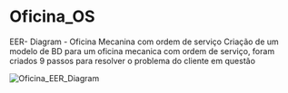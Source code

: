 # Oficina_OS
EER- Diagram - Oficina Mecanina com ordem  de serviço
Criação de um modelo de BD  para um oficina mecanica com ordem de serviço, foram criados 9 passos para resolver o problema do cliente em questão 


![Oficina_EER_Diagram](https://github.com/user-attachments/assets/2d62aaff-b7fb-4d58-ae0a-0c8383acc992)
